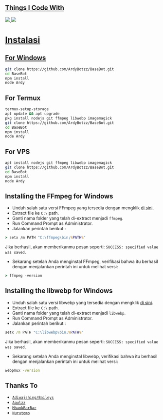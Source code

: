 <p align="center">
<img src="" alt="" border="0">
</p>
<p align="center">
<a href="https://github.com/ArdyBotzz">
</p>

## Things I Code With
<p>
<img 
src="https://img.shields.io/badge/node.js%20-%2343853D.svg?&style=for-the-badge&logo=node.js&logoColor=white" />
<img 
src="https://img.shields.io/badge/javascript%20-%23323330.svg?&style=for-the-badge&logo=javascript&logoColor=%23F7DF1E" />

# Instalasi
## For Windows
```bash
git clone https://github.com/ArdyBotzz/BaseBot.git
cd BaseBot
npm install
node Ardy
```

## For Termux
```bash
termux-setup-storage
apt update && apt upgrade
pkg install nodejs git ffmpeg libwebp imagemagick
git clone https://github.com/ArdyBotzz/BaseBot.git
cd BaseBot
npm install
node Ardy
```

## For VPS
```bash
apt install nodejs git ffmpeg libwebp imagemagick
git clone https://github.com/ArdyBotzz/BaseBot.git
cd BaseBot
npm install
node Ardy
```
## Installing the FFmpeg for Windows
* Unduh salah satu versi FFmpeg yang tersedia dengan mengklik [di sini](https://www.gyan.dev/ffmpeg/builds/).
* Extract file ke `C:\` path.
* Ganti nama folder yang telah di-extract menjadi `ffmpeg`.
* Run Command Prompt as Administrator.
* Jalankan perintah berikut::
```cmd
> setx /m PATH "C:\ffmpeg\bin;%PATH%"
```
Jika berhasil, akan memberikanmu pesan seperti: `SUCCESS: specified value was saved`.
* Sekarang setelah Anda menginstal FFmpeg, verifikasi bahwa itu berhasil dengan menjalankan perintah ini untuk melihat versi:
```cmd
> ffmpeg -version
```


## Installing the libwebp for Windows
* Unduh salah satu versi libwebp yang tersedia dengan mengklik [di sini](https://developers.google.com/speed/webp/download).
* Extract file ke `C:\` path.
* Ganti nama folder yang telah di-extract menjadi `libwebp`.
* Run Command Prompt as Administrator.
* Jalankan perintah berikut::
```cmd
setx /m PATH "C:\libwebp\bin;%PATH%"
```
Jika berhasil, akan memberikanmu pesan seperti: `SUCCESS: specified value was saved`.
* Sekarang setelah Anda menginstal libwebp, verifikasi bahwa itu berhasil dengan menjalankan perintah ini untuk melihat versi:
```cmd
webpmux -version
```

## Thanks To 
* [`Adiwajshing/Baileys`](https://github.com/adiwajshing/Baileys)
* [`Aqulzz`](https://github.com/zennn08)
* [`MhankBarBar`](https://github.com/MhankBarBar)
* [`Nurutomo`](https://github.com/Nurutomo)
